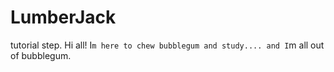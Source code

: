 # LumberJack
tutorial step.
Hi all! 
I`m here to chew bubblegum and study.... and I`m all out of bubblegum.
